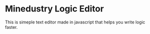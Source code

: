 # Minedustry Logic Editor
 This is simeple text editor made in javascript that helps you write logic faster.
